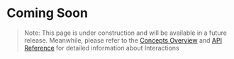# Coming Soon

> Note: This page is under construction and will be available in a future release.
> Meanwhile, please refer to the [Concepts Overview](Concepts.md) and [API Reference](API.md) for detailed information about Interactions
